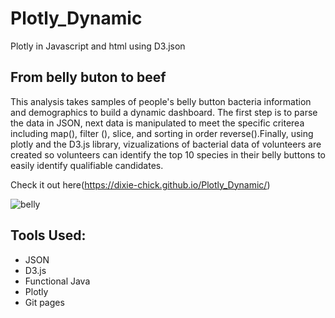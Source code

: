 # Plotly_Dynamic
Plotly in Javascript and html using D3.json

## From belly buton to beef
This analysis takes samples of people's belly button bacteria information and demographics to build a dynamic dashboard. The first step is to parse the data in JSON, next data is manipulated to meet the specific criterea including map(), filter (), slice, and sorting in order reverse().Finally, using plotly and the D3.js library, vizualizations of bacterial data of volunteers are created so volunteers can identify the top 10 species in their belly buttons to easily identify qualifiable candidates.

Check it out here(https://dixie-chick.github.io/Plotly_Dynamic/)

![belly](https://user-images.githubusercontent.com/79612565/120939855-e572ca00-c6ce-11eb-9555-a14e45d2822d.png)

## Tools Used:
- JSON
- D3.js
- Functional Java
- Plotly
- Git pages
